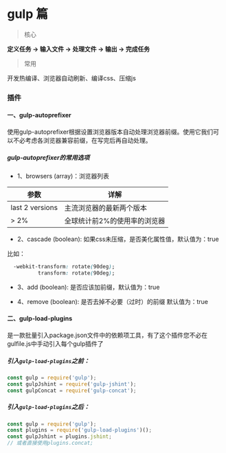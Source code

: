 
# gulp 篇

> 核心

**定义任务 -> 输入文件 -> 处理文件 -> 输出 -> 完成任务**


> 常用

开发热编译、浏览器自动刷新、编译css、压缩js


### 插件

#### 一、gulp-autoprefixer

使用gulp-autoprefixer根据设置浏览器版本自动处理浏览器前缀。使用它我们可以不必考虑各浏览器兼容前缀，在写完后再自动处理。


##### gulp-autoprefixer的常用选项

* 1、browsers (array)：浏览器列表


|参数|详解|
|  ----  | ----  |
|last 2 versions|主流浏览器的最新两个版本|
| > 2% |全球统计前2%的使用率的浏览器|

* 2、cascade (boolean): 如果css未压缩，是否美化属性值，默认值为：true

比如：
```css
  -webkit-transform: rotate(90deg);
          transform: rotate(90deg);
```

* 3、add (boolean): 是否应该加前缀，默认值为：true

* 4、remove (boolean): 是否去掉不必要（过时）的前缀 默认值为：true

#### 二、gulp-load-plugins

是一款批量引入package.json文件中的依赖项工具，有了这个插件您不必在gulfile.js中手动引入每个gulp插件了

##### 引入`gulp-load-plugins`之前：

```javascript
const gulp = require('gulp');
const gulpJshint = require('gulp-jshint');
const gulpConcat = require('gulp-concat');
```

##### 引入`gulp-load-plugins`之后：

```javascript
const gulp = require('gulp');
const plugins = require('gulp-load-plugins')();
const gulpJshint = plugins.jshint;
// 或者直接使用plugins.concat; 
```


